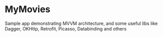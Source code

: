 # MyMovies
Sample app demonstrating MVVM architecture, and some useful libs like Dagger, OKHttp, Retrofit, Picasso, Databinding and others
